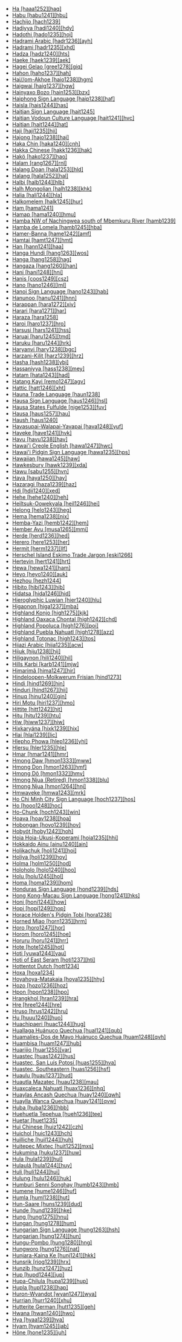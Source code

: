 - [Ha [haaa1252][haq]](tree/atla1278/volt1241/benu1247/bant1294/sout3152/narr1281/east2731/nort3203/grea1289/west2842/kivu1239/rwan1241/haaa1252/md.ini)
- [Habu [habu1241][hbu]](tree/aust1307/mala1545/timo1265/east2894/cent2079/habu1241/md.ini)
- [Hachijo [hach1239]](tree/japo1237/hach1239/md.ini)
- [Hadiyya [hadi1240][hdy]](tree/afro1255/cush1243/east2699/high1285/sida1247/hadi1241/hadi1242/hadi1240/md.ini)
- [Hadothi [hado1235][hoj]](tree/indo1319/clas1257/indo1320/indo1321/midd1375/cont1248/midl1245/apab1234/guja1255/raja1256/east2890/hado1235/md.ini)
- [Hadrami Arabic [hadr1236][ayh]](tree/afro1255/semi1276/west2786/cent2236/arab1394/arab1395/arab1393/hadr1236/md.ini)
- [Hadrami [hadr1235][xhd]](tree/afro1255/semi1276/west2786/cent2236/sayh1236/hadr1235/md.ini)
- [Hadza [hadz1240][hts]](tree/hadz1240/md.ini)
- [Haeke [haek1239][aek]](tree/aust1307/mala1545/east2712/ocea1241/sout3173/newc1243/main1286/nort3325/nort3211/vohk1236/vohk1234/bwat1242/haek1241/haek1239/md.ini)
- [Hagei Gelao [gree1278][giq]](tree/taik1256/kada1291/sout3143/west2798/gela1265/sout2749/gree1278/md.ini)
- [Hahon [haho1237][hah]](tree/aust1307/mala1545/east2712/ocea1241/west2818/meso1253/newi1242/stge1234/nort3225/neha1246/nucl1750/buka1262/sapo1252/tinp1238/haho1237/md.ini)
- [Hai//om-Akhoe [haio1238][hgm]](tree/khoe1240/khoe1241/khoe1242/nort3245/haio1238/md.ini)
- [Haigwai [haig1237][hgw]](tree/aust1307/mala1545/east2712/ocea1241/west2818/papu1253/nucl1744/nort2848/aret1241/taup1241/nucl1794/east2762/haig1237/md.ini)
- [Hainyaxo Bozo [hain1253][bzx]](tree/mand1469/west2780/samo1308/soni1257/bozo1252/hain1253/md.ini)
- [Haiphong Sign Language [haip1238][haf]](tree/sign1238/deaf1237/oldc1249/haip1238/md.ini)
- [Haisla [hais1244][has]](tree/waka1280/nort2964/hais1244/md.ini)
- [Haitian Sign Language [hait1245]](tree/sign1238/deaf1237/lsfi1234/asli1244/amer1258/hait1245/md.ini)
- [Haitian Vodoun Culture Language [hait1241][hvc]](tree/uncl1493/hait1241/md.ini)
- [Haitian [hait1244][hat]](tree/indo1319/clas1257/ital1284/lati1262/lati1263/impe1234/roma1334/ital1285/west2813/shif1234/nort3208/gall1280/oila1234/cent2283/macr1273/circ1240/hait1244/md.ini)
- [Haji [haji1235][hji]](tree/aust1307/mala1545/mala1536/nort3170/mala1538/haji1235/md.ini)
- [Hajong [hajo1238][haj]](tree/indo1319/clas1257/indo1320/indo1321/midd1375/cont1248/indo1323/oriy1254/gaud1237/gaud1238/east2744/hajo1238/md.ini)
- [Haka Chin [haka1240][cnh]](tree/sino1245/kuki1245/kuki1246/cent2330/cent2005/laic1236/haka1240/md.ini)
- [Hakka Chinese [hakk1236][hak]](tree/sino1245/sini1245/clas1255/midd1354/hakk1236/md.ini)
- [Hakö [hako1237][hao]](tree/aust1307/mala1545/east2712/ocea1241/west2818/meso1253/newi1242/stge1234/nort3225/neha1246/nucl1750/buka1262/hali1243/hako1237/md.ini)
- [Halam [rang1267][rnl]](tree/sino1245/kuki1245/kuki1246/oldk1252/rang1267/md.ini)
- [Halang Doan [hala1253][hld]](tree/aust1305/bahn1264/nort3150/jehh1244/unun9941/hala1253/md.ini)
- [Halang [hala1252][hal]](tree/aust1305/bahn1264/nort3150/jehh1244/jehh1246/hala1252/md.ini)
- [Halbi [halb1244][hlb]](tree/indo1319/clas1257/indo1320/indo1321/midd1375/cont1248/indo1323/halb1246/halb1244/md.ini)
- [Halh Mongolian [halh1238][khk]](tree/mong1349/mong1329/oira1260/khal1273/mong1331/halh1238/md.ini)
- [Halia [hali1244][hla]](tree/aust1307/mala1545/east2712/ocea1241/west2818/meso1253/newi1242/stge1234/nort3225/neha1246/nucl1750/buka1262/hali1243/hali1244/md.ini)
- [Halkomelem [halk1245][hur]](tree/sali1255/coas1325/cent2129/halk1245/md.ini)
- [Ham [hama1241]](tree/afro1255/chad1250/masa1323/nort3157/marb1244/hama1241/md.ini)
- [Hamap [hama1240][hmu]](tree/timo1261/alor1249/nucl1821/west2994/adan1252/hama1240/md.ini)
- [Hamba NW of Nachingwea south of Mbemkuru River [hamb1239]](tree/uncl1493/hamb1239/md.ini)
- [Hamba de Lomela [hamb1245][hba]](tree/atla1278/volt1241/benu1247/bant1294/sout3152/narr1281/cent2260/nort3376/inne1246/vieu1234/nkut1239/tete1254/hamb1245/md.ini)
- [Hamer-Banna [hame1242][amf]](tree/sout2845/ahkk1235/hame1241/hame1242/md.ini)
- [Hamtai [hamt1247][hmt]](tree/anga1289/nucl1763/kapa1251/hamt1247/md.ini)
- [Han [hann1241][haa]](tree/atha1245/atha1246/atha1247/cent2371/gwic1236/hann1241/md.ini)
- [Hanga Hundi [hang1263][wos]](tree/nduu1242/nucl1642/ambu1246/hang1263/md.ini)
- [Hanga [hang1258][hag]](tree/atla1278/volt1241/nort3149/gura1261/cent2243/nort2777/bwam1248/otiv1239/nucl1743/gurm1247/west2461/nucl1748/sout3205/kama1375/hang1258/md.ini)
- [Hangaza [hang1260][han]](tree/atla1278/volt1241/benu1247/bant1294/sout3152/narr1281/east2731/nort3203/grea1289/west2842/kivu1239/rwan1241/hang1264/hang1260/md.ini)
- [Hani [hani1248][hni]](tree/sino1245/burm1265/lolo1265/lolo1267/hani1249/biso1244/hani1250/haya1251/hani1248/md.ini)
- [Hanis [coos1249][csz]](tree/coos1248/coos1249/md.ini)
- [Hano [hano1246][lml]](tree/aust1307/mala1545/east2712/ocea1241/nort3195/nort3205/hano1246/md.ini)
- [Hanoi Sign Language [hano1243][hab]](tree/sign1238/deaf1237/csli1234/haho1238/hano1243/md.ini)
- [Hanunoo [hanu1241][hnn]](tree/aust1307/mala1545/grea1284/sout2915/hanu1241/md.ini)
- [Harappan [hara1272][xiv]](tree/unat1236/hara1272/md.ini)
- [Harari [hara1271][har]](tree/afro1255/semi1276/west2786/ethi1244/sout3078/hara1270/hara1271/md.ini)
- [Haraza [hara1258]](tree/nubi1251/west2781/cent2232/unun9942/hara1258/md.ini)
- [Haroi [haro1237][hro]](tree/aust1307/mala1545/mala1536/nort3170/cham1327/cham1330/coas1305/haro1237/md.ini)
- [Harsusi [hars1241][hss]](tree/afro1255/semi1276/west2786/mode1252/hoby1243/west2859/hars1241/md.ini)
- [Haruai [haru1245][tmd]](tree/piaw1238/haru1245/md.ini)
- [Haruku [haru1244][hrk]](tree/aust1307/mala1545/nunu1252/piru1243/east2752/sole1243/sera1270/ulia1238/hatu1247/haru1244/md.ini)
- [Haryanvi [hary1238][bgc]](tree/indo1319/clas1257/indo1320/indo1321/midd1375/cont1248/midl1245/shau1239/indo1322/west2812/hary1238/md.ini)
- [Harzani-Kilit [harz1239][hrz]](tree/indo1319/clas1257/indo1320/iran1269/cent2317/cent2318/nort3177/tati1243/tati1244/nort2642/harz1239/md.ini)
- [Hasha [hash1238][ybj]](tree/atla1278/volt1241/benu1247/benu1248/alum1249/alum1250/hash1239/hash1238/md.ini)
- [Hassaniyya [hass1238][mey]](tree/afro1255/semi1276/west2786/cent2236/arab1394/arab1395/nort3191/hass1238/md.ini)
- [Hatam [hata1243][had]](tree/hata1242/hata1243/md.ini)
- [Hatang Kayi [remo1247][agv]](tree/aust1307/mala1545/cent2080/remo1247/md.ini)
- [Hattic [hatt1246][xht]](tree/hatt1246/md.ini)
- [Hauna Trade Language [haun1238]](tree/pidg1258/sepi1259/haun1238/md.ini)
- [Hausa Sign Language [haus1246][hsl]](tree/sign1238/deaf1237/haus1246/md.ini)
- [Hausa States Fulfulde [nige1253][fuv]](tree/atla1278/nort3146/peul1234/fula1264/fula1265/nige1253/md.ini)
- [Hausa [haus1257][hau]](tree/afro1255/chad1250/west2785/west2714/west2718/haus1257/md.ini)
- [Haush [haus1240]](tree/chon1288/insu1253/haus1240/md.ini)
- [Havasupai-Walapai-Yavapai [hava1248][yuf]](tree/coch1271/yuma1250/gene1244/paii1252/hava1248/md.ini)
- [Haveke [have1241][hvk]](tree/aust1307/mala1545/east2712/ocea1241/sout3173/newc1243/main1286/nort3325/nort3211/vohk1236/vohk1234/bwat1242/have1241/md.ini)
- [Havu [havu1238][hav]](tree/atla1278/volt1241/benu1247/bant1294/sout3152/narr1281/east2731/nort3203/grea1289/west2842/kivu1239/fore1272/hund1240/havu1238/md.ini)
- [Hawai'i Creole English [hawa1247][hwc]](tree/indo1319/clas1257/germ1287/nort3152/west2793/nort3175/angl1264/angl1265/late1254/merc1242/macr1271/paci1280/hawa1247/md.ini)
- [Hawai'i Pidgin Sign Language [hawa1235][hps]](tree/sign1238/deaf1237/lsfi1234/hawa1235/md.ini)
- [Hawaiian [hawa1245][haw]](tree/aust1307/mala1545/east2712/ocea1241/cent2060/east2445/poly1242/nucl1485/nort3246/solo1260/cent2298/east2449/east2896/hawa1245/md.ini)
- [Hawkesbury [hawk1239][xda]](tree/pama1250/sout3135/news1235/yuin1243/kuri1270/sydn1235/hawk1239/md.ini)
- [Hawu [sabu1255][hvn]](tree/aust1307/mala1545/bima1248/flor1240/sumb1242/hawu1234/sabu1255/md.ini)
- [Haya [haya1250][hay]](tree/atla1278/volt1241/benu1247/bant1294/sout3152/narr1281/east2731/nort3203/grea1289/west2841/ruta1242/sout3202/haya1250/md.ini)
- [Hazaragi [haza1239][haz]](tree/indo1319/clas1257/indo1320/iran1269/sout3157/midd1352/mode1259/fars1254/fars1255/east2745/haza1239/md.ini)
- [Hdi [hdii1240][xed]](tree/afro1255/chad1250/bium1280/nort3156/lama1287/hdii1240/md.ini)
- [Hehe [hehe1240][heh]](tree/atla1278/volt1241/benu1247/bant1294/sout3152/narr1281/east2731/nort3203/sout3185/bena1273/hehe1240/md.ini)
- [Heiltsuk-Oowekyala [heil1246][hei]](tree/waka1280/nort2964/kwak1268/heil1246/md.ini)
- [Helong [helo1243][heg]](tree/aust1307/mala1545/timo1265/helo1243/md.ini)
- [Hema [hema1238][nix]](tree/atla1278/volt1241/benu1247/bant1294/sout3152/narr1281/east2731/nort3203/grea1289/west2841/ruta1242/nort3228/hema1238/md.ini)
- [Hemba-Yazi [hemb1242][hem]](tree/atla1278/volt1241/benu1247/bant1294/sout3152/narr1281/cent2260/luba1253/luba1254/luba1255/bang1371/hemb1242/md.ini)
- [Hember Avu [musa1265][mmi]](tree/nucl1709/mada1298/croi1234/grea1298/nort3379/kumi1250/tibo1244/tibo1243/musa1265/md.ini)
- [Herde [herd1236][hed]](tree/afro1255/chad1250/masa1323/sout3146/herd1236/md.ini)
- [Herero [here1253][her]](tree/atla1278/volt1241/benu1247/bant1294/sout3152/narr1281/cent2260/njil1234/sout3233/kune1234/cimb1239/here1252/here1253/md.ini)
- [Hermit [herm1237][llf]](tree/aust1307/mala1545/east2712/ocea1241/admi1239/east2459/manu1262/west2533/west2848/herm1237/md.ini)
- [Herschel Island Eskimo Trade Jargon [eski1266]](tree/pidg1258/eski1267/eski1266/md.ini)
- [Hertevin [hert1241][hrt]](tree/afro1255/semi1276/west2786/cent2236/nort3165/aram1259/impe1236/midd1367/east2680/cent2217/boht1239/hert1241/md.ini)
- [Hewa [hewa1241][ham]](tree/sepi1257/sepi1258/west2576/hewa1240/hewa1241/md.ini)
- [Heyo [heyo1240][auk]](tree/nucl1708/nucl1590/heyo1241/heyo1240/md.ini)
- [Hezhou [hezh1244]](tree/sino1245/sini1245/clas1255/midd1354/nort3155/mand1471/hezh1244/md.ini)
- [Hibito [hibi1243][hib]](tree/hibi1242/hibi1243/md.ini)
- [Hidatsa [hida1246][hid]](tree/siou1252/core1249/miss1252/hida1246/md.ini)
- [Hieroglyphic Luwian [hier1240][hlu]](tree/indo1319/anat1257/luvo1234/luvo1235/luvi1234/luvi1235/hier1240/md.ini)
- [Higaonon [higa1237][mba]](tree/aust1307/mala1545/grea1284/mano1276/nort2884/kina1254/buki1251/higa1237/md.ini)
- [Highland Konjo [high1275][kjk]](tree/aust1307/mala1545/sout2923/maka1310/konj1250/high1275/md.ini)
- [Highland Oaxaca Chontal [high1242][chd]](tree/tequ1244/high1242/md.ini)
- [Highland Popoluca [high1276][poi]](tree/mixe1284/zoqu1261/gulf1238/high1276/md.ini)
- [Highland Puebla Nahuatl [high1278][azz]](tree/utoa1244/sout3136/cora1261/azte1234/east2720/high1278/md.ini)
- [Highland Totonac [high1243][tos]](tree/toto1251/toto1252/cent1397/lowl1271/lowl1244/high1243/md.ini)
- [Hijazi Arabic [hija1235][acw]](tree/afro1255/semi1276/west2786/cent2236/arab1394/arab1395/arab1393/hija1235/md.ini)
- [Hijuk [hiju1238][hij]](tree/atla1278/volt1241/benu1247/bant1294/sout3152/narr1281/bant1295/basa1292/basa1283/basa1289/basa1290/hiju1238/md.ini)
- [Hiligaynon [hili1240][hil]](tree/aust1307/mala1545/grea1284/cent2246/bisa1268/cent2263/peri1261/capi1240/hili1240/md.ini)
- [Hills Karbi [karb1241][mjw]](tree/sino1245/kuki1245/karb1240/karb1241/md.ini)
- [Himarimã [hima1247][hir]](tree/unat1236/araw1289/hima1247/md.ini)
- [Hindeloopen-Molkwerum Frisian [hind1273]](tree/indo1319/clas1257/germ1287/nort3152/west2793/nort3175/angl1264/fris1239/mode1264/hind1273/md.ini)
- [Hindi [hind1269][hin]](tree/indo1319/clas1257/indo1320/indo1321/midd1375/cont1248/midl1245/shau1239/indo1322/west2812/hind1270/hind1269/md.ini)
- [Hinduri [hind1267][hii]](tree/indo1319/clas1257/indo1320/indo1321/midd1375/dard1244/hima1250/nucl1728/hind1267/md.ini)
- [Hinuq [hinu1240][gin]](tree/nakh1245/dagh1238/avar1255/tsez1239/west2429/hinu1240/md.ini)
- [Hiri Motu [hiri1237][hmo]](tree/pidg1258/motu1248/hiri1237/md.ini)
- [Hittite [hitt1242][hit]](tree/indo1319/anat1257/hitt1242/md.ini)
- [Hitu [hitu1239][htu]](tree/aust1307/mala1545/nunu1252/piru1243/east2752/sole1243/sera1270/ambo1254/nort3236/hitu1239/md.ini)
- [Hiw [hiww1237][hiw]](tree/aust1307/mala1545/east2712/ocea1241/nort3195/nort3205/torr1262/hiwl1234/hiww1237/md.ini)
- [Hixkaryána [hixk1239][hix]](tree/cari1283/paru1239/waiw1245/hixk1239/md.ini)
- [Hlai [hlai1239][lic]](tree/taik1256/hlai1238/nucl1241/hlai1239/md.ini)
- [Hlepho Phowa [hlep1236][yhl]](tree/sino1245/burm1265/lolo1265/lolo1267/nili1235/sout3212/high1272/phow1235/hlep1235/hlep1236/md.ini)
- [Hlersu [hler1235][hle]](tree/sino1245/burm1265/lolo1265/lolo1267/nili1235/liso1234/lipo1243/unun9959/hler1235/md.ini)
- [Hmar [hmar1241][hmr]](tree/sino1245/kuki1245/kuki1246/cent2330/cent2005/mizo1244/hmar1240/hmar1242/hmar1241/md.ini)
- [Hmong Daw [hmon1333][mww]](tree/hmon1336/hmon1337/nucl1714/nucl1720/west2803/grea1295/chua1248/firs1234/hmon1333/md.ini)
- [Hmong Don [hmon1263][hmf]](tree/hmon1336/hmon1337/nucl1714/nucl1720/west2803/grea1295/chua1248/firs1234/unun9990/hmon1263/md.ini)
- [Hmong Dô [hmon1332][hmv]](tree/hmon1336/hmon1337/nucl1714/nucl1720/west2803/grea1295/chua1248/firs1234/unun9990/hmon1332/md.ini)
- [Hmong Njua (Retired) [hmon1338][blu]](tree/book1242/hmon1338/md.ini)
- [Hmong Njua [hmon1264][hnj]](tree/hmon1336/hmon1337/nucl1714/nucl1720/west2803/grea1295/chua1248/firs1234/huam1250/hmon1264/md.ini)
- [Hmwaveke [hmwa1243][mrk]](tree/aust1307/mala1545/east2712/ocea1241/sout3173/newc1243/main1286/nort3325/nort3211/vohk1236/vohk1234/hmwa1243/md.ini)
- [Ho Chi Minh City Sign Language [hoch1237][hos]](tree/sign1238/deaf1237/csli1234/haho1238/hoch1237/md.ini)
- [Ho [hooo1248][hoc]](tree/aust1305/mund1335/nort3151/kher1245/mund1336/homu1234/hooo1248/md.ini)
- [Ho-Chunk [hoch1243][win]](tree/siou1252/core1249/miss1254/winn1245/hoch1243/md.ini)
- [Hoava [hoav1238][hoa]](tree/aust1307/mala1545/east2712/ocea1241/west2818/meso1253/newi1242/stge1234/nort3225/newg1239/east2761/rovi1239/hoav1239/hoav1238/md.ini)
- [Hobongan [hovo1239][hov]](tree/aust1307/mala1545/nort3253/sara1342/puna1279/mull1247/hovo1240/hovo1239/md.ini)
- [Hobyót [hoby1242][hoh]](tree/afro1255/semi1276/west2786/mode1252/hoby1243/hoby1242/md.ini)
- [Hoia Hoia-Ukusi-Koperami [hoia1235][hhi]](tree/anim1240/inla1262/west2867/hoya1236/hoia1235/md.ini)
- [Hokkaido Ainu [ainu1240][ain]](tree/ainu1252/hokk1250/ainu1240/md.ini)
- [Holikachuk [holi1241][hoi]](tree/atha1245/atha1246/atha1247/cent2371/koyu1238/holi1241/md.ini)
- [Holiya [holi1239][hoy]](tree/drav1251/sout3133/sout3138/tami1291/bada1263/kann1259/holi1239/md.ini)
- [Holma [holm1250][hod]](tree/afro1255/chad1250/bium1280/sout3145/bium1271/gude1247/nzan1241/holm1250/md.ini)
- [Holoholo [holo1240][hoo]](tree/atla1278/volt1241/benu1247/bant1294/sout3152/narr1281/east2731/nyan1317/holo1240/md.ini)
- [Holu [holu1245][hol]](tree/atla1278/volt1241/benu1247/bant1294/sout3152/narr1281/cent2260/njil1234/nort3257/mbal1259/holu1246/holu1245/md.ini)
- [Homa [homa1239][hom]](tree/atla1278/volt1241/benu1247/bant1294/sout3152/narr1281/cent2260/nort3376/rive1266/ngir1248/ngir1250/ngom1276/abab1240/oldb1234/ngbe1239/ngen1255/homa1239/md.ini)
- [Honduras Sign Language [hond1239][hds]](tree/sign1238/deaf1237/lsfi1234/asli1244/cost1251/hond1239/md.ini)
- [Hong Kong-Macau Sign Language [hong1241][hks]](tree/sign1238/deaf1237/csli1234/nucl1761/hong1241/md.ini)
- [Honi [honi1244][how]](tree/sino1245/burm1265/lolo1265/lolo1267/hani1249/biso1244/hani1250/honi1244/md.ini)
- [Hopi [hopi1249][hop]](tree/utoa1244/nort2953/hopi1249/md.ini)
- [Horace Holden's Pidgin Tobi [hora1238]](tree/pidg1258/tobi1240/hora1238/md.ini)
- [Horned Miao [horn1235][hrm]](tree/hmon1336/hmon1337/nucl1714/nucl1720/west2803/grea1295/chua1248/firs1234/horn1235/md.ini)
- [Horo [horo1247][hor]](tree/cent2225/sara1341/sbbo1237/nucl1719/sara1349/cent2044/sara1344/horo1247/md.ini)
- [Horom [horo1245][hoe]](tree/atla1278/volt1241/benu1247/benu1248/sout2800/horo1248/horo1245/md.ini)
- [Horuru [horu1241][hrr]](tree/book1242/horu1241/md.ini)
- [Hote [hote1245][hot]](tree/aust1307/mala1545/east2712/ocea1241/west2818/nort3206/huon1245/sout2878/hote1244/hote1245/md.ini)
- [Hoti [yuwa1244][yau]](tree/yuwa1244/md.ini)
- [Hoti of East Seram [hoti1237][hti]](tree/aust1307/mala1545/grea1302/east2741/seti1249/hoti1237/md.ini)
- [Hottentot Dutch [hott1234]](tree/pidg1258/dutc1258/hott1234/md.ini)
- [Hoxa [hoxa1234]](tree/uncl1493/hoxa1234/md.ini)
- [Hoyahoya-Matakaia [hoya1235][hhy]](tree/anim1240/inla1262/west2867/hoya1236/hoya1235/md.ini)
- [Hozo [hozo1236][hoz]](tree/maoo1243/west2445/hozo1235/hozo1236/md.ini)
- [Hpon [hpon1238][hpo]](tree/sino1245/burm1265/lolo1265/burm1266/nort2720/hpon1238/md.ini)
- [Hrangkhol [hran1239][hra]](tree/sino1245/kuki1245/kuki1246/cent2330/cent2005/mizo1244/hmar1240/hran1239/md.ini)
- [Hre [hree1244][hre]](tree/aust1305/bahn1264/nort3150/hres1236/hres1237/hree1244/md.ini)
- [Hruso [hrus1242][hru]](tree/hrus1242/md.ini)
- [Hu [huuu1240][huo]](tree/aust1305/khas1273/pala1352/east2331/angk1246/sout3232/huuu1240/md.ini)
- [Huachipaeri [huac1244][hug]](tree/hara1260/huac1244/md.ini)
- [Huallaga Huánuco Quechua [hual1241][qub]](tree/quec1387/quec1386/cent2141/apam1237/hual1241/md.ini)
- [Huamalíes-Dos de Mayo Huánuco Quechua [huam1248][qvh]](tree/quec1387/quec1386/cent2141/huay1239/huam1248/md.ini)
- [Huambisa [huam1247][hub]](tree/jiva1245/shua1256/huam1247/md.ini)
- [Huarijio [huar1255][var]](tree/utoa1244/sout3136/tara1326/huar1255/md.ini)
- [Huastec [huas1242][hus]](tree/maya1287/huas1241/huas1242/md.ini)
- [Huastec, San Luís Potosí [huas1255][hva]](tree/book1242/huas1255/md.ini)
- [Huastec, Southeastern [huas1256][hsf]](tree/book1242/huas1256/md.ini)
- [Huaulu [huau1237][hud]](tree/aust1307/mala1545/nunu1252/pata1263/manu1263/huau1237/md.ini)
- [Huautla Mazatec [huau1238][mau]](tree/otom1299/east2557/popo1292/popo1293/maza1295/maza1309/huau1238/md.ini)
- [Huaxcaleca Nahuatl [huax1236][nhq]](tree/utoa1244/sout3136/cora1261/azte1234/east2720/huax1236/md.ini)
- [Huaylas Ancash Quechua [huay1240][qwh]](tree/quec1387/quec1386/cent2141/huay1239/huay1240/md.ini)
- [Huaylla Wanca Quechua [huay1241][qvw]](tree/quec1387/quec1386/cent2141/jauj1237/huay1241/md.ini)
- [Huba [huba1236][hbb]](tree/afro1255/chad1250/bium1280/nort3156/marg1267/bura1296/bium1270/kilb1234/huba1236/md.ini)
- [Huehuetla Tepehua [hueh1236][tee]](tree/toto1251/tepe1243/hueh1236/md.ini)
- [Huetar [huet1235]](tree/chib1249/core1252/voti1248/huet1235/md.ini)
- [Hui Chinese [huiz1242][czh]](tree/sino1245/sini1245/clas1255/midd1354/wuhu1234/huiz1242/md.ini)
- [Huichol [huic1243][hch]](tree/utoa1244/sout3136/cora1261/cora1259/huic1243/md.ini)
- [Huilliche [huil1244][huh]](tree/arau1255/huil1244/md.ini)
- [Huitepec Mixtec [huit1252][mxs]](tree/otom1299/east2557/amuz1253/mixt1422/mixt1423/mixt1427/east2735/teoz1234/huit1252/md.ini)
- [Hukumina [huku1237][huw]](tree/aust1307/mala1545/west2817/sula1247/buru1322/huku1237/md.ini)
- [Hula [hula1239][hul]](tree/aust1307/mala1545/east2712/ocea1241/west2818/papu1253/peri1258/cent2070/sina1272/hula1245/hula1239/md.ini)
- [Hulaulá [hula1244][huy]](tree/afro1255/semi1276/west2786/cent2236/nort3165/aram1259/impe1236/midd1367/east2680/cent2217/nort3241/tran1290/hula1244/md.ini)
- [Huli [huli1244][hui]](tree/nucl1709/enga1254/kewa1249/huli1244/md.ini)
- [Hulung [hulu1246][huk]](tree/aust1307/mala1545/nunu1252/thre1238/amal1243/nort3221/hulu1246/md.ini)
- [Humburi Senni Songhay [humb1243][hmb]](tree/song1307/east2431/humb1243/md.ini)
- [Humene [hume1246][huf]](tree/kwal1257/hume1245/hume1246/md.ini)
- [Humla [huml1238][hut]](tree/sino1245/bodi1256/bodi1257/oldm1245/tibe1276/late1253/cent2346/sout3216/huml1238/md.ini)
- [Hun-Saare [huns1239][dud]](tree/atla1278/volt1241/benu1247/kain1275/cent2242/duka1247/duka1250/huns1239/md.ini)
- [Hunde [hund1239][hke]](tree/atla1278/volt1241/benu1247/bant1294/sout3152/narr1281/east2731/nort3203/grea1289/west2842/kivu1239/fore1272/hund1240/hund1239/md.ini)
- [Hung [hung1275][hnu]](tree/aust1305/viet1250/cuoi1242/hung1275/md.ini)
- [Hungan [hung1278][hum]](tree/atla1278/volt1241/benu1247/bant1294/sout3152/narr1281/cent2260/west2968/nzad1235/lwer1234/ding1244/loan1238/klce1234/kiko1235/hung1281/hung1278/md.ini)
- [Hungarian Sign Language [hung1263][hsh]](tree/sign1238/deaf1237/lsfi1234/cent2306/hung1263/md.ini)
- [Hungarian [hung1274][hun]](tree/ural1272/hung1274/md.ini)
- [Hungu-Pombo [hung1280][hng]](tree/atla1278/volt1241/benu1247/bant1294/sout3152/narr1281/cent2260/west2968/nzad1235/lwer1234/ding1244/loan1238/klce1234/kiko1235/nucl1804/kiko1234/kamb1321/kila1239/sout3249/sout3353/sout3354/hung1280/md.ini)
- [Hungworo [hung1276][nat]](tree/atla1278/volt1241/benu1247/kain1275/cent2242/shir1273/kamu1261/hung1276/md.ini)
- [Hunjara-Kaina Ke [hunj1241][hkk]](tree/nucl1709/bina1276/bina1279/nucl1603/sout2934/orok1268/hunj1241/md.ini)
- [Hunsrik [riog1239][hrx]](tree/indo1319/clas1257/germ1287/nort3152/west2793/high1289/fran1268/high1287/rhin1244/riog1239/md.ini)
- [Hunzib [hunz1247][huz]](tree/nakh1245/dagh1238/avar1255/tsez1239/east2368/hunz1247/md.ini)
- [Hup [hupd1244][jup]](tree/nada1235/east2549/hupy1235/hupd1244/md.ini)
- [Hupa-Chilula [hupa1239][hup]](tree/atha1245/atha1246/atha1247/paci1277/cali1245/hupa1239/md.ini)
- [Hupla [hupl1238][hap]](tree/nucl1709/dani1287/cent2233/gran1246/sout3374/hupl1238/md.ini)
- [Huron-Wyandot [wyan1247][wya]](tree/iroq1247/nort2947/wyan1247/md.ini)
- [Hurrian [hurr1240][xhu]](tree/hurr1239/hurr1240/md.ini)
- [Hutterite German [hutt1235][geh]](tree/indo1319/clas1257/germ1287/nort3152/west2793/high1289/high1286/midd1349/mode1258/baye1239/glob1242/hutt1235/md.ini)
- [Hwana [hwan1240][hwo]](tree/afro1255/chad1250/bium1280/sout3145/bium1275/east2649/hwan1240/md.ini)
- [Hya [hyaa1239][hya]](tree/afro1255/chad1250/bium1280/nort3156/higi1241/hyaa1239/md.ini)
- [Hyam [hyam1245][jab]](tree/atla1278/volt1241/benu1247/benu1248/west2801/nort3184/hyam1246/hyam1245/md.ini)
- [Hõne [hone1235][juh]](tree/atla1278/volt1241/benu1247/juku1257/cent2241/juku1258/juku1259/koro1322/kona1244/hone1235/md.ini)
